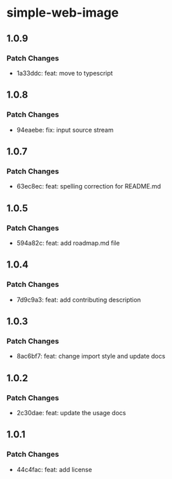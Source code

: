 # simple-web-image

## 1.0.9

### Patch Changes

- 1a33ddc: feat: move to typescript

## 1.0.8

### Patch Changes

- 94eaebe: fix: input source stream

## 1.0.7

### Patch Changes

- 63ec8ec: feat: spelling correction for README.md

## 1.0.5

### Patch Changes

- 594a82c: feat: add roadmap.md file

## 1.0.4

### Patch Changes

- 7d9c9a3: feat: add contributing description

## 1.0.3

### Patch Changes

- 8ac6bf7: feat: change import style and update docs

## 1.0.2

### Patch Changes

- 2c30dae: feat: update the usage docs

## 1.0.1

### Patch Changes

- 44c4fac: feat: add license
